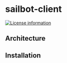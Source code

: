 # sailbot-client

[![License information](https://img.shields.io/badge/license-MIT-lightgrey.svg)](https://github.com/vt-sailbot/sailbot-client/blob/master/LICENSE)

## Architecture


## Installation

